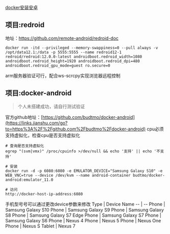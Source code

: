 [docker安装安卓](https://github.com/cloudswave/blog/issues/35)

## 项目:redroid
地址：https://github.com/remote-android/redroid-doc
```
docker run -itd --privileged --memory-swappiness=0 --pull always -v /opt/data12.1:/data -p 5555:5555 --name redroid12-1 redroid/redroid:12.0.0-latest androidboot.redroid_width=1080 androidboot.redroid_height=1920 androidboot.redroid_dpi=480 androidboot.redroid_gpu_mode=guest ro.secure=0
```
arm服务器验证可行，配合ws-scrcpy实现浏览器远程控制

## 项目:docker-android
> 个人未搭建成功，请自行测试验证

官方github地址：[https://github.com/budtmo/docker-android](https://links.jianshu.com/go?to=https%3A%2F%2Fgithub.com%2Fbudtmo%2Fdocker-android)
cpu必须支持虚拟化，检查cpu是否支持虚拟化
```
# 查询是否支持虚拟化
egrep "(svm|vmx)" /proc/cpuinfo >/dev/null && echo '支持' || echo '不支持'

# 安装
docker run -d -p 6080:6080 -e EMULATOR_DEVICE="Samsung Galaxy S10" -e WEB_VNC=true --device /dev/kvm --name android-container budtmo/docker-android:emulator_11.0

# 访问
http://docker-host-ip-address:6080
```

手机型号号可以通过更改device参数来修改
Type | Device Name
-- | --
Phone | Samsung Galaxy S10
Phone | Samsung Galaxy S9
Phone | Samsung Galaxy S8
Phone | Samsung Galaxy S7 Edge
Phone | Samsung Galaxy S7
Phone | Samsung Galaxy S6
Phone | Nexus 4
Phone | Nexus 5
Phone | Nexus One
Phone | Nexus S
Tablet | Nexus 7

</div><br/>
